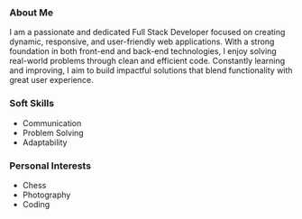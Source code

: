 ### About Me 
I am a passionate and dedicated Full Stack Developer focused on creating dynamic, responsive, and user-friendly web applications. With a strong foundation in both front-end and back-end technologies, I enjoy solving real-world problems through clean and efficient code. Constantly learning and improving, I aim to build impactful solutions that blend functionality with great user experience.

### Soft Skills
- Communication  
- Problem Solving  
- Adaptability  

### Personal Interests 
- Chess  
- Photography  
- Coding  
